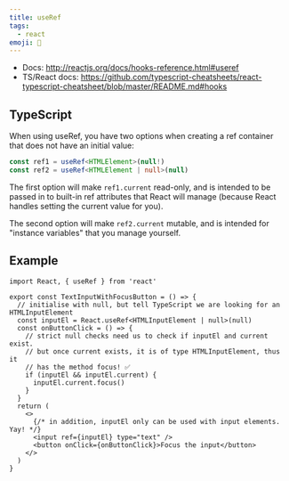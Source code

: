 ```yaml
---
title: useRef
tags:
  - react
emoji: 🎣
---
```


- Docs: http://reactjs.org/docs/hooks-reference.html#useref
- TS/React docs: https://github.com/typescript-cheatsheets/react-typescript-cheatsheet/blob/master/README.md#hooks

## TypeScript

When using useRef, you have two options when creating a ref container that does not have an initial value:

```ts
const ref1 = useRef<HTMLElement>(null!)
const ref2 = useRef<HTMLElement | null>(null)
```

The first option will make `ref1.current` read-only, and is intended to be passed in to built-in ref attributes that React will manage (because React handles setting the current value for you).

The second option will make `ref2.current` mutable, and is intended for "instance variables" that you manage yourself.

## Example

```tsx
import React, { useRef } from 'react'

export const TextInputWithFocusButton = () => {
  // initialise with null, but tell TypeScript we are looking for an HTMLInputElement
  const inputEl = React.useRef<HTMLInputElement | null>(null)
  const onButtonClick = () => {
    // strict null checks need us to check if inputEl and current exist.
    // but once current exists, it is of type HTMLInputElement, thus it
    // has the method focus! ✅
    if (inputEl && inputEl.current) {
      inputEl.current.focus()
    }
  }
  return (
    <>
      {/* in addition, inputEl only can be used with input elements. Yay! */}
      <input ref={inputEl} type="text" />
      <button onClick={onButtonClick}>Focus the input</button>
    </>
  )
}
```
